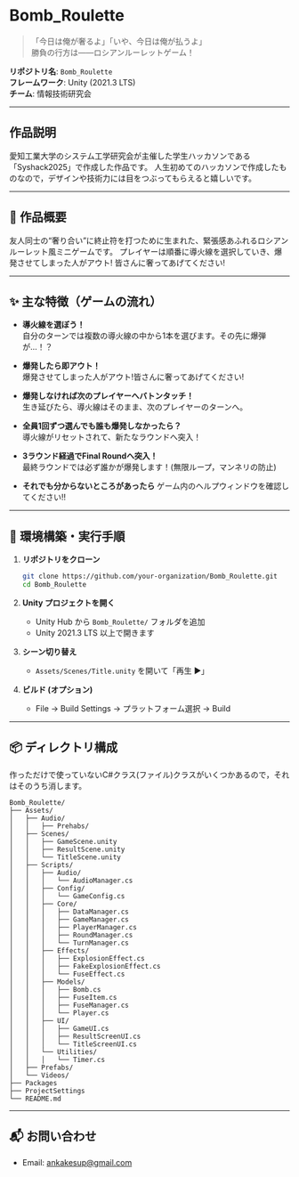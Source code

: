 # Bomb_Roulette

> 「今日は俺が奢るよ」「いや、今日は俺が払うよ」  
> 勝負の行方は――ロシアンルーレットゲーム！

**リポジトリ名**: `Bomb_Roulette`  
**フレームワーク**: Unity (2021.3 LTS)   
**チーム**: 情報技術研究会

---

## 作品説明

愛知工業大学のシステム工学研究会が主催した学生ハッカソンである「Syshack2025」で作成した作品です。
人生初めてのハッカソンで作成したものなので，デザインや技術力には目をつぶってもらえると嬉しいです。

---

## 📖 作品概要

友人同士の“奢り合い”に終止符を打つために生まれた、緊張感あふれるロシアンルーレット風ミニゲームです。
プレイヤーは順番に導火線を選択していき、爆発させてしまった人がアウト!
皆さんに奢ってあげてください!

---

## ✨ 主な特徴（ゲームの流れ）

- **導火線を選ぼう！**  
  自分のターンでは複数の導火線の中から1本を選びます。その先に爆弾が…！？

- **爆発したら即アウト！**  
  爆発させてしまった人がアウト!皆さんに奢ってあげてください!

- **爆発しなければ次のプレイヤーへバトンタッチ！**  
  生き延びたら、導火線はそのまま、次のプレイヤーのターンへ。

- **全員1回ずつ選んでも誰も爆発しなかったら？**  
  導火線がリセットされて、新たなラウンドへ突入！

- **3ラウンド経過でFinal Roundへ突入！**  
  最終ラウンドでは必ず誰かが爆発します！(無限ループ，マンネリの防止)

- **それでも分からないところがあったら**
  ゲーム内のヘルプウィンドウを確認してください!!

---

## 🚀 環境構築・実行手順

1. **リポジトリをクローン**  
   ```bash
   git clone https://github.com/your-organization/Bomb_Roulette.git
   cd Bomb_Roulette
   ```
   
2. **Unity プロジェクトを開く**  
   - Unity Hub から `Bomb_Roulette/` フォルダを追加  
   - Unity 2021.3 LTS 以上で開きます
      
3. **シーン切り替え**  
   - `Assets/Scenes/Title.unity` を開いて「再生 ▶︎」
     
4. **ビルド (オプション)**  
   - File → Build Settings → プラットフォーム選択 → Build  

---

## 📦 ディレクトリ構成

作っただけで使っていないC#クラス(ファイル)クラスがいくつかあるので，それはそのうち消します。

```
Bomb_Roulette/
├── Assets/
│   ├── Audio/
│   │   ├── Prehabs/
│   ├── Scenes/
│   │   ├── GameScene.unity
│   │   ├── ResultScene.unity
│   │   └── TitleScene.unity
│   ├── Scripts/
│   │   ├── Audio/
│   │   │   └── AudioManager.cs
│   │   ├── Config/
│   │   │   └── GameConfig.cs
│   │   ├── Core/
│   │   │   ├── DataManager.cs
│   │   │   ├── GameManager.cs
│   │   │   ├── PlayerManager.cs
│   │   │   ├── RoundManager.cs
│   │   │   └── TurnManager.cs
│   │   ├── Effects/
│   │   │   ├── ExplosionEffect.cs
│   │   │   ├── FakeExplosionEffect.cs
│   │   │   └── FuseEffect.cs
│   │   ├── Models/
│   │   │   ├── Bomb.cs
│   │   │   ├── FuseItem.cs
│   │   │   ├── FuseManager.cs
│   │   │   └── Player.cs
│   │   ├── UI/
│   │   │   ├── GameUI.cs
│   │   │   ├── ResultScreenUI.cs
│   │   │   └── TitleScreenUI.cs
│   │   └── Utilities/
│   │   │   └── Timer.cs
│   ├── Prefabs/
│   └── Videos/
├── Packages
├── ProjectSettings
└── README.md
```

---

## 📬 お問い合わせ

- Email: ankakesup@gmail.com 
